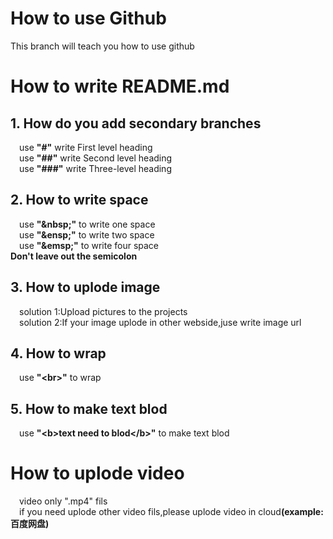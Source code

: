 # How to use Github
This branch will teach you how to use github

# How to write README.md
## <b>1.</b> How do you add secondary branches<br>
&emsp;use <b>"#"</b> write First level heading<br>
&emsp;use <b>"##"</b> write Second level heading<br>
&emsp;use <b>"###"</b> write Three-level heading<br>

## <b>2.</b> How to write space<br>
&emsp;use <b>"\&nbsp;"</b> to write one space<br>
&emsp;use <b>"\&ensp;"</b> to write two space<br>
&emsp;use <b>"\&emsp;"</b> to write four space<br>
<b>Don't leave out the semicolon</b><br>

## <b>3.</b> How to uplode image<br>
&emsp;solution 1:Upload pictures to the projects<br>
&emsp;solution 2:If your image uplode in other webside,juse write image url<br>

## <b>4.</b> How to wrap<br>
&emsp;use <b>"\<br>"</b> to wrap<br>

## <b>5.</b> How to make text blod<br>
&emsp;use <b>"\<b>text need to blod\</b>"</b> to make text blod<br>

# How to uplode video
&emsp;video only ".mp4" fils<br>
&emsp;if you need uplode other video fils,please uplode video in cloud<b>(example:百度网盘)</b><br>
